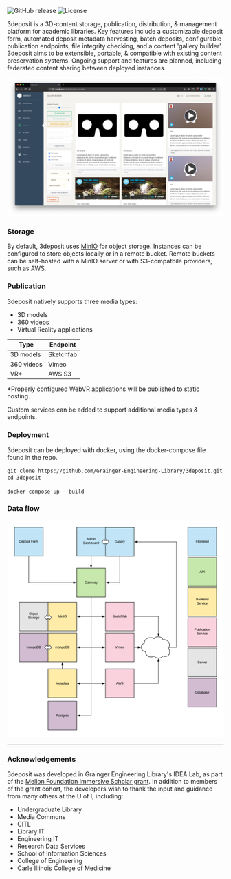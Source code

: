 ![GitHub release](https://img.shields.io/github/release-pre/Grainger-Engineering-Library/3deposit) ![License](https://img.shields.io/badge/license-NCSA-green)

3deposit is a 3D-content storage, publication, distribution, & management platform for academic libraries. Key features include a customizable deposit form, automated deposit metadata harvesting, batch deposits, configurable publication endpoints, file integrity checking, and a content 'gallery builder'. 3deposit aims to be extensible, portable, & compatible with existing content preservation systems. Ongoing support and features are planned, including federated content sharing between deployed instances. 

![gallery-builder](./docs/gallery-builder.png)

### Storage
By default, 3deposit uses [MinIO](https://github.com/minio/minio) for object storage. Instances can be configured to store objects locally or in a remote bucket. Remote buckets can be self-hosted with a MinIO server or with S3-compatbile providers, such as AWS. 

### Publication
3deposit natively supports three media types:
* 3D models 
* 360 videos
* Virtual Reality applications

Type          | Endpoint
------------- | -------------
3D models     | Sketchfab
360 videos    | Vimeo
VR*           | AWS S3

*Properly configured WebVR applications will be published to static hosting.

Custom services can be added to support additional media types & endpoints.

### Deployment
3deposit can be deployed with docker, using the docker-compose file found in the repo.
```
git clone https://github.com/Grainger-Engineering-Library/3deposit.git
cd 3deposit

docker-compose up --build
```

### Data flow
![3deposit](./docs/3deposit_UML.png)

_____

### Acknowledgements
3deposit was developed in Grainger Engineering Library's IDEA Lab, as part of the [Mellon Foundation Immersive Scholar grant](https://www.immersivescholar.org/). In addition to members of the grant cohort, the developers wish to thank the input and guidance from many others at the U of I, including:

* Undergraduate Library
* Media Commons
* CITL
* Library IT
* Engineering IT
* Research Data Services
* School of Information Sciences
* College of Engineering
* Carle Illinois College of Medicine
